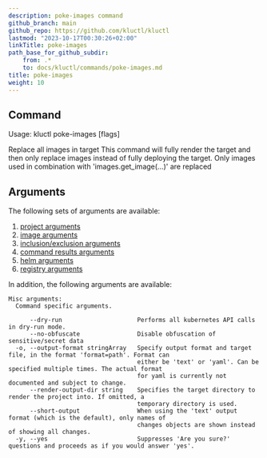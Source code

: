 ```yaml
---
description: poke-images command
github_branch: main
github_repo: https://github.com/kluctl/kluctl
lastmod: "2023-10-17T00:30:26+02:00"
linkTitle: poke-images
path_base_for_github_subdir:
    from: .*
    to: docs/kluctl/commands/poke-images.md
title: poke-images
weight: 10
---
```




## Command
<!-- BEGIN SECTION "poke-images" "Usage" false -->
Usage: kluctl poke-images [flags]

Replace all images in target
This command will fully render the target and then only replace images instead of fully
deploying the target. Only images used in combination with 'images.get_image(...)' are
replaced

<!-- END SECTION -->

## Arguments
The following sets of arguments are available:
1. [project arguments](./common-arguments.md#project-arguments)
1. [image arguments](./common-arguments.md#image-arguments)
1. [inclusion/exclusion arguments](./common-arguments.md#inclusionexclusion-arguments)
1. [command results arguments](./common-arguments.md#command-results-arguments)
1. [helm arguments](./common-arguments.md#helm-arguments)
1. [registry arguments](./common-arguments.md#registry-arguments)

In addition, the following arguments are available:
<!-- BEGIN SECTION "poke-images" "Misc arguments" true -->
```
Misc arguments:
  Command specific arguments.

      --dry-run                     Performs all kubernetes API calls in dry-run mode.
      --no-obfuscate                Disable obfuscation of sensitive/secret data
  -o, --output-format stringArray   Specify output format and target file, in the format 'format=path'. Format can
                                    either be 'text' or 'yaml'. Can be specified multiple times. The actual format
                                    for yaml is currently not documented and subject to change.
      --render-output-dir string    Specifies the target directory to render the project into. If omitted, a
                                    temporary directory is used.
      --short-output                When using the 'text' output format (which is the default), only names of
                                    changes objects are shown instead of showing all changes.
  -y, --yes                         Suppresses 'Are you sure?' questions and proceeds as if you would answer 'yes'.

```
<!-- END SECTION -->